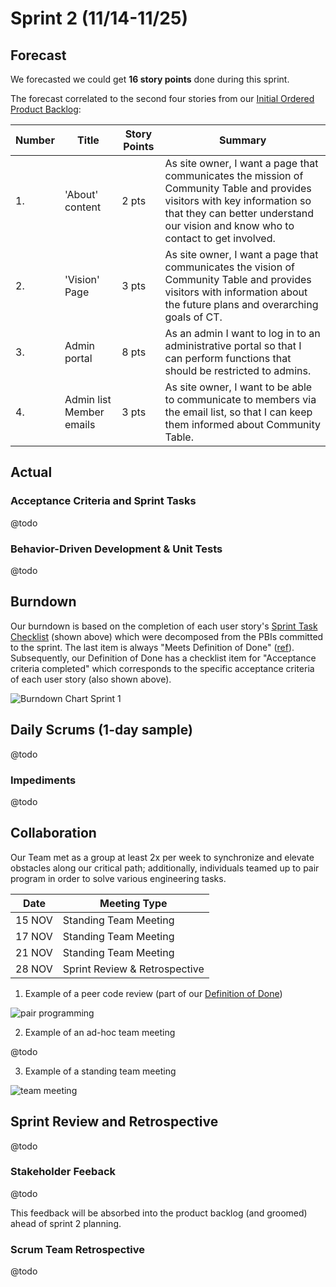 # Sprint 2 (11/14-11/25)

## Forecast

We forecasted we could get **16 story points** done during this sprint. 

The forecast correlated to the second four stories from our [Initial Ordered Product Backlog](https://github.com/michaeljohns2/CommunityTable/blob/master/readme/sprint0/sprint0.md#initial-product-backlog-order):

| __Number__ | __Title__ | __Story Points__ | __Summary__
| --- | --- | --- | --- |
| 1. | 'About' content | 2 pts | As site owner, I want a page that communicates the mission of Community Table and provides visitors with key information so that they can better understand our vision and know who to contact to get involved. |
| 2. | 'Vision' Page | 3 pts | As site owner, I want a page that communicates the vision of Community Table and provides visitors with information about the future plans and overarching goals of CT. |
| 3. | Admin portal | 8 pts | As an admin I want to log in to an administrative portal so that I can perform functions that should be restricted to admins. |
| 4. | Admin list Member emails | 3 pts | As site owner, I want to be able to communicate to members via the email list, so that I can keep them informed about Community Table. |

## Actual

### Acceptance Criteria and Sprint Tasks 

@todo

### Behavior-Driven Development & Unit Tests

@todo

## Burndown

Our burndown is based on the completion of each user story's [Sprint Task Checklist](https://github.com/michaeljohns2/CommunityTable/blob/master/readme/sprint1/sprint1.md#acceptance-criteria-and-sprint-tasks) (shown above) which were decomposed from the PBIs committed to the sprint. The last item is always "Meets Definition of Done" ([ref](https://github.com/michaeljohns2/CommunityTable/blob/master/readme/sprint0/sprint0.md#definition-of-done)). 
Subsequently, our Definition of Done has a checklist item for "Acceptance criteria completed" which corresponds to the specific acceptance criteria of each user story (also shown above).


![Burndown Chart Sprint 1](https://image-charts.com/chart?cht=lc&chd=t:16.00,14.22,12.44,10.67,8.89,7.11,5.33,3.56,1.78,0.00|16.00,16.00,16.00,16.00,16.00,7.43,7.43,7.43&chco=2196F3,FF5722&chxt=x,y&chxl=0:|1|2|3|4|5|6|7|8|9|10|&chs=600x200&chtt=Burndown%20Chart%20Sprint%201&chg=20,0,1,3)

## Daily Scrums (1-day sample)

@todo

### Impediments

@todo

## Collaboration
Our Team met as a group at least 2x per week to synchronize and elevate obstacles along our critical path; additionally, individuals teamed up to pair program in order to solve various engineering tasks.  

| __Date__ | __Meeting Type__ |
| --- | --- |
| 15 NOV | Standing Team Meeting |
| 17 NOV | Standing Team Meeting |
| 21 NOV | Standing Team Meeting |
| 28 NOV | Sprint Review & Retrospective |


1. Example of a peer code review (part of our [Definition of Done](https://github.com/michaeljohns2/CommunityTable/blob/master/readme/sprint0/sprint0.md#definition-of-done))

![pair programming](https://github.com/michaeljohns2/CommunityTable/blob/master/readme/sprint2/pair_programming_20161125.png)

2. Example of an ad-hoc team meeting

 @todo

3. Example of a standing team meeting
 
![team meeting](https://github.com/michaeljohns2/CommunityTable/blob/master/readme/sprint2/team_meeting-sprint2.png)


## Sprint Review and Retrospective

@todo

### Stakeholder Feeback

@todo

This feedback will be absorbed into the product backlog (and groomed) ahead of sprint 2 planning.
 
### Scrum Team Retrospective

@todo
